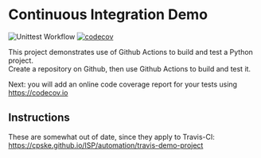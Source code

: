 Continuous Integration Demo
============================
![Unittest Workflow](https://github.com/jindasy/demo-pyci/actions/workflows/python-app.yml/badge.svg)
[![codecov](https://codecov.io/gh/jindasy/demo-pyci/branch/master/graph/badge.svg?token=06ZMA7YFXQ)](https://codecov.io/gh/jindasy/demo-pyci)

This project demonstrates use of Github Actions to build and test a Python project.  
Create a repository on Github, then use Github Actions to build and test it.

Next: you will add an online code coverage report for your tests using <https://codecov.io>

## Instructions

These are somewhat out of date, since they apply to Travis-CI:
<https://cpske.github.io/ISP/automation/travis-demo-project>


